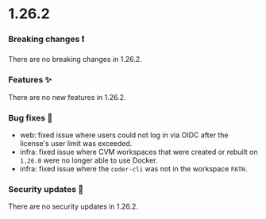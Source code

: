 # 1.26.2

### Breaking changes ❗

There are no breaking changes in 1.26.2.

### Features ✨

There are no new features in 1.26.2.

### Bug fixes 🐛

- web: fixed issue where users could not log in via OIDC after the license's
  user limit was exceeded.
- infra: fixed issue where CVM workspaces that were created or rebuilt on
  `1.26.0` were no longer able to use Docker.
- infra: fixed issue where the `coder-cli` was not in the workspace `PATH`.

### Security updates 🔐

There are no security updates in 1.26.2.
